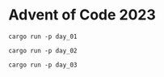 # Advent of Code 2023


```shell
cargo run -p day_01
```

```shell
cargo run -p day_02
```

```shell
cargo run -p day_03
```
